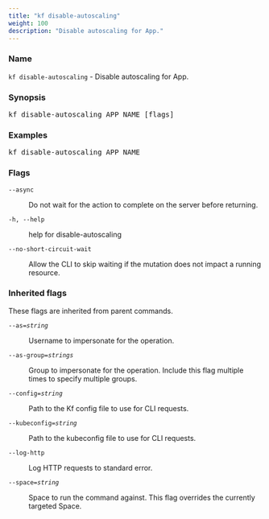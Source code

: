 ```yaml
---
title: "kf disable-autoscaling"
weight: 100
description: "Disable autoscaling for App."
---
```

### Name

<code translate="no">kf disable-autoscaling</code> - Disable autoscaling for App.

### Synopsis

<pre translate="no">kf disable-autoscaling APP_NAME [flags]</pre>

### Examples

<pre translate="no">
kf disable-autoscaling APP_NAME</pre>

### Flags

<dl>
<dt><code translate="no">--async</code></dt>
<dd><p>Do not wait for the action to complete on the server before returning.</p>
</dd>
<dt><code translate="no">-h, --help</code></dt>
<dd><p>help for disable-autoscaling</p>
</dd>
<dt><code translate="no">--no-short-circuit-wait</code></dt>
<dd><p>Allow the CLI to skip waiting if the mutation does not impact a running resource.</p>
</dd>
</dl>


### Inherited flags

These flags are inherited from parent commands.

<dl>
<dt><code translate="no">--as=<var translate="no">string</var></code></dt>
<dd><p>Username to impersonate for the operation.</p>
</dd>
<dt><code translate="no">--as-group=<var translate="no">strings</var></code></dt>
<dd><p>Group to impersonate for the operation. Include this flag multiple times to specify multiple groups.</p>
</dd>
<dt><code translate="no">--config=<var translate="no">string</var></code></dt>
<dd><p>Path to the Kf config file to use for CLI requests.</p>
</dd>
<dt><code translate="no">--kubeconfig=<var translate="no">string</var></code></dt>
<dd><p>Path to the kubeconfig file to use for CLI requests.</p>
</dd>
<dt><code translate="no">--log-http</code></dt>
<dd><p>Log HTTP requests to standard error.</p>
</dd>
<dt><code translate="no">--space=<var translate="no">string</var></code></dt>
<dd><p>Space to run the command against. This flag overrides the currently targeted Space.</p>
</dd>
</dl>


